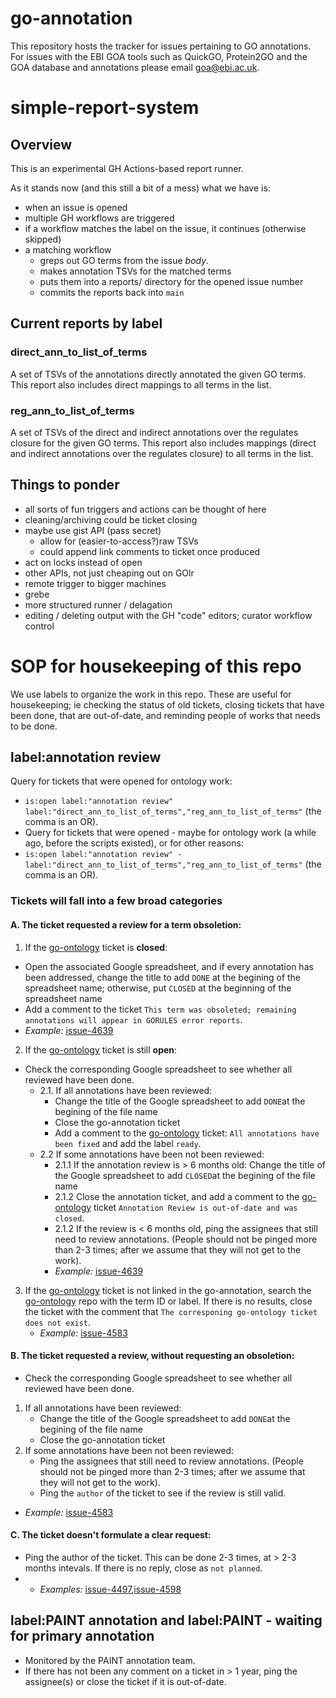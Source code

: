 # go-annotation

This repository hosts the tracker for issues pertaining to GO annotations. For issues with the EBI GOA tools such as QuickGO, Protein2GO and the GOA database and annotations please email goa@ebi.ac.uk.

# simple-report-system

## Overview

This is an experimental GH Actions-based report runner.

As it stands now (and this still a bit of a mess) what we have is:

* when an issue is opened
* multiple GH workflows are triggered
* if a workflow matches the label on the issue, it continues (otherwise skipped)
* a matching workflow
  * greps out GO terms from the issue _body_.
  * makes annotation TSVs for the matched terms
  * puts them into a reports/ directory for the opened issue number
  * commits the reports back into `main`

## Current reports by label

### direct\_ann\_to\_list\_of\_terms

A set of TSVs of the annotations directly annotated the given GO terms. This report also includes direct mappings to all terms in the list.

### reg\_ann\_to\_list\_of\_terms

A set of TSVs of the direct and indirect annotations over the regulates
closure for the given GO terms. This report also includes mappings (direct and indirect annotations over the regulates
closure) to all terms in the list. 

## Things to ponder

- all sorts of fun triggers and actions can be thought of here
- cleaning/archiving could be ticket closing
- maybe use gist API (pass secret)
  - allow for (easier-to-access?)raw TSVs
  - could append link comments to ticket once produced
- act on locks instead of open
- other APIs, not just cheaping out on GOlr
- remote trigger to bigger machines
- grebe
- more structured runner / delagation
- editing / deleting output with the GH "code" editors; curator workflow control


# SOP for housekeeping of this repo
We use labels to organize the work in this repo. These are useful for housekeeping; ie checking the status of old tickets, closing tickets that have been done, that are out-of-date, and reminding people of works that needs to be done. 

## label:annotation review
Query for tickets that were opened for ontology work: 
* `is:open label:"annotation review" label:"direct_ann_to_list_of_terms","reg_ann_to_list_of_terms"` (the comma is an OR).
* Query for tickets that were opened - maybe for ontology work (a while ago, before the scripts existed), or for other reasons: 
* `is:open label:"annotation review" -label:"direct_ann_to_list_of_terms","reg_ann_to_list_of_terms"` (the comma is an OR).
### Tickets will fall into a few broad categories
#### A. The ticket requested a review for a term obsoletion:
 1. If the [go-ontology](https://github.com/geneontology/go-ontology/issues) ticket is **closed**:
   * Open the associated Google spreadsheet, and if every annotation has been addressed, change the title to add `DONE` at the begining of the spreadsheet name; otherwise, put `CLOSED` at the beginning of the spreadsheet name
   * Add a comment to the ticket `This term was obsoleted; remaining annotations will appear in GORULES error reports`.
   *  _Example:_ [issue-4639](https://github.com/geneontology/go-annotation/issues/4639)
 2. If the [go-ontology](https://github.com/geneontology/go-ontology/issues) ticket is still **open**:
   * Check the corresponding Google spreadsheet to see whether all reviewed have been done.
     * 2.1. If all annotations have been reviewed:
       * Change the title of the Google spreadsheet to add `DONE`at the begining of the file name
       * Close the go-annotation ticket
       * Add a comment to the [go-ontology](https://github.com/geneontology/go-ontology/issues) ticket: `All annotations have been fixed` and add the label `ready`.
     * 2.2 If some annotations have been not been reviewed:
       * 2.1.1 If the annotation review is > 6 months old: Change the title of the Google spreadsheet to add `CLOSED`at the begining of the file name  
       * 2.1.2 Close the annotation ticket, and add a comment to the [go-ontology](https://github.com/geneontology/go-ontology/issues) ticket `Annotation Review is out-of-date and was closed`.
       * 2.1.2 If the review is < 6 months old, ping the assignees that still need to review annotations. (People should not be pinged more than 2-3 times; after we assume that they will not get to the work).
       * _Example:_ [issue-4639](https://github.com/geneontology/go-annotation/issues/4639)
  3. If the [go-ontology](https://github.com/geneontology/go-ontology/issues) ticket is not linked in the go-annotation, search the [go-ontology](https://github.com/geneontology/go-ontology/issues) repo with the term ID or label. If there is no results, close the ticket with the comment that `The corresponing go-ontology ticket does not exist`.
     * _Example:_ [issue-4583](https://github.com/geneontology/go-annotation/issues/4583)
#### B. The ticket requested a review, without requesting an obsoletion:
* Check the corresponding Google spreadsheet to see whether all reviewed have been done.
 1. If all annotations have been reviewed:
    * Change the title of the Google spreadsheet to add `DONE`at the begining of the file name
    * Close the go-annotation ticket
 2. If some annotations have been not been reviewed:
     * Ping the assignees that still need to review annotations. (People should not be pinged more than 2-3 times; after we assume that they will not get to the work).
     * Ping the `author` of the ticket to see if the review is still valid.
  * _Example:_ [issue-4583](https://github.com/geneontology/go-annotation/issues/4583)
#### C. The ticket doesn't formulate a clear request: 
  * Ping the author of the ticket. This can be done 2-3 times, at > 2-3 months intevals. If there is no reply, close as `not planned`.
  * * _Examples:_ [issue-4497](https://github.com/geneontology/go-annotation/issues/4497),[issue-4598](https://github.com/geneontology/go-annotation/issues/4598)
## label:PAINT annotation and label:PAINT - waiting for primary annotation 
* Monitored by the PAINT annotation team.
* If there has not been any comment on a ticket in > 1 year, ping the assignee(s) or close the ticket if it is out-of-date.
